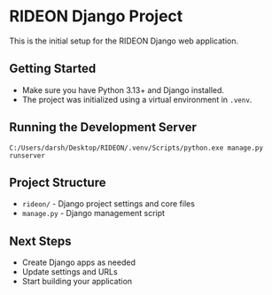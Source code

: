 # RIDEON Django Project

This is the initial setup for the RIDEON Django web application.

## Getting Started

- Make sure you have Python 3.13+ and Django installed.
- The project was initialized using a virtual environment in `.venv`.

## Running the Development Server

```
C:/Users/darsh/Desktop/RIDEON/.venv/Scripts/python.exe manage.py runserver
```

## Project Structure
- `rideon/` - Django project settings and core files
- `manage.py` - Django management script

## Next Steps
- Create Django apps as needed
- Update settings and URLs
- Start building your application
